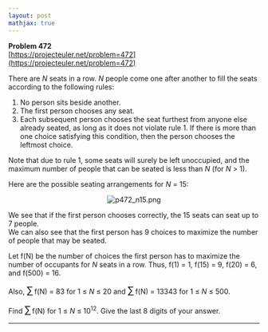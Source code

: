 ```yaml
---
layout: post
mathjax: true
---
```

**Problem 472**  
[https://projecteuler.net/problem=472](https://projecteuler.net/problem=472)

<p>There are <var>N</var> seats in a row. <var>N</var> people come one after another to fill the seats according to the following rules:
</p><ol><li>No person sits beside another.</li>
<li>The first person chooses any seat.</li>
<li>Each subsequent person chooses the seat furthest from anyone else already seated, as long as it does not violate rule 1. If there is more than one choice satisfying this condition, then the person chooses the leftmost choice.</li>
</ol><p>Note that due to rule 1, some seats will surely be left unoccupied, and the maximum number of people that can be seated is less than <var>N</var> (for <var>N</var> &gt; 1).</p>

<p>Here are the possible seating arrangements for <var>N</var> = 15:
</p><p align="center"><img src="https://projecteuler.net/project/images/p472_n15.png" class="dark_img" alt="p472_n15.png" /></p>


<p>We see that if the first person chooses correctly, the 15 seats can seat up to 7 people.<br />
We can also see that the first person has 9 choices to maximize the number of people that may be seated.</p>

<p>Let f(N) be the number of choices the first person has to maximize the number of occupants for <var>N</var> seats in a row. Thus, f(1) = 1, f(15) = 9, f(20) = 6, and f(500) = 16.</p>

<p>Also, <span style="font-size:larger;"><span style="font-size:larger;">∑</span></span> f(N) = 83 for 1 ≤ <var>N</var> ≤ 20 and  <span style="font-size:larger;"><span style="font-size:larger;">∑</span></span> f(N) = 13343 for 1 ≤ <var>N</var> ≤ 500.</p>

<p>Find <span style="font-size:larger;"><span style="font-size:larger;">∑</span></span> f(N) for 1 ≤ <var>N</var> ≤ 10<sup>12</sup>. Give the last 8 digits of your answer.</p>

---
